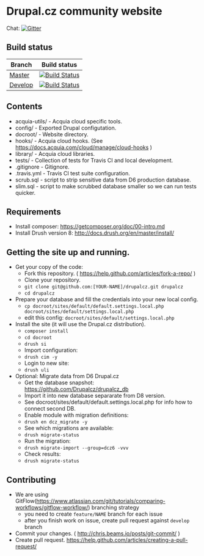 # Drupal.cz community website

Chat: [![Gitter](https://badges.gitter.im/Join%20Chat.svg)](https://gitter.im/Drupalcz/drupalcz?utm_source=badge&utm_medium=badge&utm_campaign=pr-badge&utm_content=badge)

## Build status

Branch | Build status
------------ | -------------
[Master](https://github.com/Drupalcz/drupalcz/tree/master) | [![Build Status](https://travis-ci.org/Drupalcz/drupalcz.svg?branch=master)](https://travis-ci.org/Drupalcz/drupalcz)
[Develop](https://github.com/Drupalcz/drupalcz/tree/develop) | [![Build Status](https://travis-ci.org/Drupalcz/drupalcz.svg?branch=develop)](https://travis-ci.org/Drupalcz/drupalcz)

## Contents
* acquia-utils/ - Acquia cloud specific tools.
* config/ - Exported Drupal configutation.
* docroot/ - Website directory.
* hooks/ - Acquia cloud hooks. (See https://docs.acquia.com/cloud/manage/cloud-hooks )
* library/ - Acquia cloud libraries.
* tests/ - Collection of tests for Travis CI and local development.
* .gitignore - Gitignore.
* .travis.yml - Travis CI test suite configuration.
* scrub.sql - script to strip sensitive data from D6 production database.
* slim.sql - script to make scrubbed database smaller so we can run tests quicker.

## Requirements
* Install composer: https://getcomposer.org/doc/00-intro.md
* Install Drush version 8: http://docs.drush.org/en/master/install/

## Getting the site up and running.
* Get your copy of the code:
  * Fork this repository. ( https://help.github.com/articles/fork-a-repo/ )
  * Clone your repository.
  * `git clone git@github.com:[YOUR-NAME]/drupalcz.git drupalcz`
  * `cd drupalcz`
* Prepare your database and fill the credentials into your new local config.
  * `cp docroot/sites/default/default.settings.local.php docroot/sites/default/settings.local.php`
  * edit this config: `docroot/sites/default/settings.local.php`
* Install the site (it will use the Drupal.cz distribution).
  * `composer install`
  * `cd docroot`
  * `drush si`
  * Import configuration:
  * `drush cim -y`
  * Login to new site:
  * `drush uli`
* Optional: Migrate data from D6 Drupal.cz
  * Get the database snapshot: https://github.com/Drupalcz/drupalcz_db
  * Import it into new database separarate from D8 version.
  * See docroot/sites/default/default.settings.local.php for info how to connect second DB.
  * Enable module with migration definitions:
  * `drush en dcz_migrate -y`
  * See which migrations are available:
  * `drush migrate-status`
  * Run the migration:
  * `drush migrate-import --group=dcz6 -vvv`
  * Check results:
  * `drush migrate-status`

## Contributing
* We are using GitFlow(https://www.atlassian.com/git/tutorials/comparing-workflows/gitflow-workflow/) branching strategy
  * you need to create ```feature/NAME``` branch for each issue
  * after you finish work on issue, create pull request against ```develop``` branch
* Commit your changes. ( http://chris.beams.io/posts/git-commit/ )
* Create pull request. https://help.github.com/articles/creating-a-pull-request/
